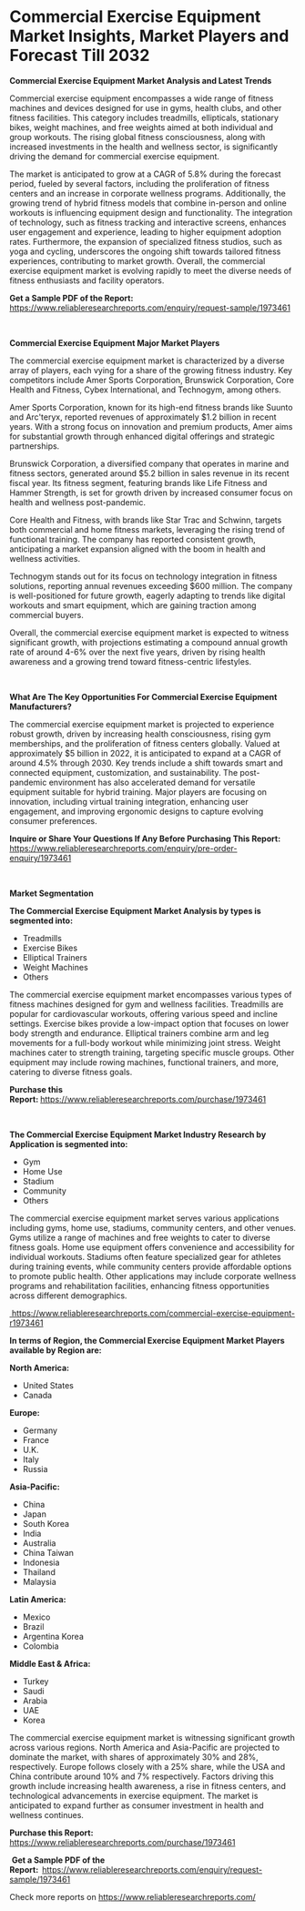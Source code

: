 <p><h1>Commercial Exercise Equipment Market Insights, Market Players and Forecast Till 2032</h1></p><p><strong>Commercial Exercise Equipment Market Analysis and Latest Trends</strong></p>
<p><p>Commercial exercise equipment encompasses a wide range of fitness machines and devices designed for use in gyms, health clubs, and other fitness facilities. This category includes treadmills, ellipticals, stationary bikes, weight machines, and free weights aimed at both individual and group workouts. The rising global fitness consciousness, along with increased investments in the health and wellness sector, is significantly driving the demand for commercial exercise equipment. </p><p>The market is anticipated to grow at a CAGR of 5.8% during the forecast period, fueled by several factors, including the proliferation of fitness centers and an increase in corporate wellness programs. Additionally, the growing trend of hybrid fitness models that combine in-person and online workouts is influencing equipment design and functionality. The integration of technology, such as fitness tracking and interactive screens, enhances user engagement and experience, leading to higher equipment adoption rates. Furthermore, the expansion of specialized fitness studios, such as yoga and cycling, underscores the ongoing shift towards tailored fitness experiences, contributing to market growth. Overall, the commercial exercise equipment market is evolving rapidly to meet the diverse needs of fitness enthusiasts and facility operators.</p></p>
<p><strong>Get a Sample PDF of the Report:&nbsp;</strong> <a href="https://www.reliableresearchreports.com/enquiry/request-sample/1973461?utm_campaign=3110&utm_medium=2&utm_source=Github&utm_content=ia&utm_term=11042025&utm_id=commercial-exercise-equipment">https://www.reliableresearchreports.com/enquiry/request-sample/1973461</a></p>
<p>&nbsp;</p>
<p><strong>Commercial Exercise Equipment Major Market Players</strong></p>
<p><p>The commercial exercise equipment market is characterized by a diverse array of players, each vying for a share of the growing fitness industry. Key competitors include Amer Sports Corporation, Brunswick Corporation, Core Health and Fitness, Cybex International, and Technogym, among others.</p><p>Amer Sports Corporation, known for its high-end fitness brands like Suunto and Arc'teryx, reported revenues of approximately $1.2 billion in recent years. With a strong focus on innovation and premium products, Amer aims for substantial growth through enhanced digital offerings and strategic partnerships.</p><p>Brunswick Corporation, a diversified company that operates in marine and fitness sectors, generated around $5.2 billion in sales revenue in its recent fiscal year. Its fitness segment, featuring brands like Life Fitness and Hammer Strength, is set for growth driven by increased consumer focus on health and wellness post-pandemic.</p><p>Core Health and Fitness, with brands like Star Trac and Schwinn, targets both commercial and home fitness markets, leveraging the rising trend of functional training. The company has reported consistent growth, anticipating a market expansion aligned with the boom in health and wellness activities.</p><p>Technogym stands out for its focus on technology integration in fitness solutions, reporting annual revenues exceeding $600 million. The company is well-positioned for future growth, eagerly adapting to trends like digital workouts and smart equipment, which are gaining traction among commercial buyers.</p><p>Overall, the commercial exercise equipment market is expected to witness significant growth, with projections estimating a compound annual growth rate of around 4-6% over the next five years, driven by rising health awareness and a growing trend toward fitness-centric lifestyles.</p></p>
<p>&nbsp;</p>
<p><strong>What Are The Key Opportunities For Commercial Exercise Equipment Manufacturers?</strong></p>
<p><p>The commercial exercise equipment market is projected to experience robust growth, driven by increasing health consciousness, rising gym memberships, and the proliferation of fitness centers globally. Valued at approximately $5 billion in 2022, it is anticipated to expand at a CAGR of around 4.5% through 2030. Key trends include a shift towards smart and connected equipment, customization, and sustainability. The post-pandemic environment has also accelerated demand for versatile equipment suitable for hybrid training. Major players are focusing on innovation, including virtual training integration, enhancing user engagement, and improving ergonomic designs to capture evolving consumer preferences.</p></p>
<p><strong>Inquire or Share Your Questions If Any Before Purchasing This Report:</strong> <a href="https://www.reliableresearchreports.com/enquiry/pre-order-enquiry/1973461?utm_campaign=3110&utm_medium=2&utm_source=Github&utm_content=ia&utm_term=11042025&utm_id=commercial-exercise-equipment">https://www.reliableresearchreports.com/enquiry/pre-order-enquiry/1973461</a></p>
<p>&nbsp;</p>
<p><strong>Market Segmentation</strong></p>
<p><strong>The Commercial Exercise Equipment Market Analysis by types is segmented into:</strong></p>
<p><ul><li>Treadmills</li><li>Exercise Bikes</li><li>Elliptical Trainers</li><li>Weight Machines</li><li>Others</li></ul></p>
<p><p>The commercial exercise equipment market encompasses various types of fitness machines designed for gym and wellness facilities. Treadmills are popular for cardiovascular workouts, offering various speed and incline settings. Exercise bikes provide a low-impact option that focuses on lower body strength and endurance. Elliptical trainers combine arm and leg movements for a full-body workout while minimizing joint stress. Weight machines cater to strength training, targeting specific muscle groups. Other equipment may include rowing machines, functional trainers, and more, catering to diverse fitness goals.</p></p>
<p><strong>Purchase this Report:&nbsp;</strong><a href="https://www.reliableresearchreports.com/purchase/1973461?utm_campaign=3110&utm_medium=2&utm_source=Github&utm_content=ia&utm_term=11042025&utm_id=commercial-exercise-equipment">https://www.reliableresearchreports.com/purchase/1973461</a></p>
<p>&nbsp;</p>
<p><strong>The Commercial Exercise Equipment Market Industry Research by Application is segmented into:</strong></p>
<p><ul><li>Gym</li><li>Home Use</li><li>Stadium</li><li>Community</li><li>Others</li></ul></p>
<p><p>The commercial exercise equipment market serves various applications including gyms, home use, stadiums, community centers, and other venues. Gyms utilize a range of machines and free weights to cater to diverse fitness goals. Home use equipment offers convenience and accessibility for individual workouts. Stadiums often feature specialized gear for athletes during training events, while community centers provide affordable options to promote public health. Other applications may include corporate wellness programs and rehabilitation facilities, enhancing fitness opportunities across different demographics.</p></p>
<p><a href="https://www.reliableresearchreports.com/commercial-exercise-equipment-r1973461?utm_campaign=3110&utm_medium=2&utm_source=Github&utm_content=ia&utm_term=11042025&utm_id=commercial-exercise-equipment">&nbsp;https://www.reliableresearchreports.com/commercial-exercise-equipment-r1973461</a></p>
<p><strong>In terms of Region, the Commercial Exercise Equipment Market Players available by Region are:</strong></p>
<p>
    <p> <strong> North America: </strong>
        <ul>
            <li>United States</li>
            <li>Canada</li>
        </ul>
        </p> 
    <p> <strong> Europe: </strong>
        <ul>
            <li>Germany</li>
            <li>France</li>
            <li>U.K.</li>
            <li>Italy</li>
            <li>Russia</li>
        </ul>
        </p> 
    <p> <strong> Asia-Pacific: </strong>
        <ul>
            <li>China</li>
            <li>Japan</li>
            <li>South Korea</li>
            <li>India</li>
            <li>Australia</li>
            <li>China Taiwan</li>
            <li>Indonesia</li>
            <li>Thailand</li>
            <li>Malaysia</li>
        </ul>
        </p> 
    <p> <strong> Latin America: </strong>
        <ul>
            <li>Mexico</li>
            <li>Brazil</li>
            <li>Argentina Korea</li>
            <li>Colombia</li>
        </ul>
        </p> 
    <p> <strong> Middle East & Africa: </strong>
        <ul>
            <li>Turkey</li>
            <li>Saudi</li>
            <li>Arabia</li>
            <li>UAE</li>
            <li>Korea</li>
        </ul>
    </p>
    </p>
<p><p>The commercial exercise equipment market is witnessing significant growth across various regions. North America and Asia-Pacific are projected to dominate the market, with shares of approximately 30% and 28%, respectively. Europe follows closely with a 25% share, while the USA and China contribute around 10% and 7% respectively. Factors driving this growth include increasing health awareness, a rise in fitness centers, and technological advancements in exercise equipment. The market is anticipated to expand further as consumer investment in health and wellness continues.</p></p>
<p><strong>Purchase this Report: </strong><a href="https://www.reliableresearchreports.com/purchase/1973461?utm_campaign=3110&utm_medium=2&utm_source=Github&utm_content=ia&utm_term=11042025&utm_id=commercial-exercise-equipment">https://www.reliableresearchreports.com/purchase/1973461</a></p>
<p>&nbsp;<strong>Get a Sample PDF of the Report:&nbsp;&nbsp;</strong><a href="https://www.reliableresearchreports.com/enquiry/request-sample/1973461?utm_campaign=3110&utm_medium=2&utm_source=Github&utm_content=ia&utm_term=11042025&utm_id=commercial-exercise-equipment">https://www.reliableresearchreports.com/enquiry/request-sample/1973461</a></p>
<p><strong></strong></p>
<p>Check more reports on <a href="https://www.reliableresearchreports.com/?utm_campaign=3110&utm_medium=2&utm_source=Github&utm_content=ia&utm_term=11042025&utm_id=commercial-exercise-equipment">https://www.reliableresearchreports.com/</a></p>